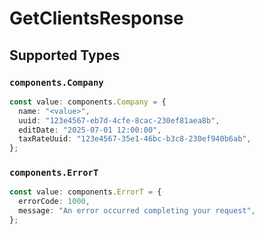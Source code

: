 # GetClientsResponse


## Supported Types

### `components.Company`

```typescript
const value: components.Company = {
  name: "<value>",
  uuid: "123e4567-eb7d-4cfe-8cac-230ef81aea8b",
  editDate: "2025-07-01 12:00:00",
  taxRateUuid: "123e4567-35e1-46bc-b3c8-230ef940b6ab",
};
```

### `components.ErrorT`

```typescript
const value: components.ErrorT = {
  errorCode: 1000,
  message: "An error occurred completing your request",
};
```

